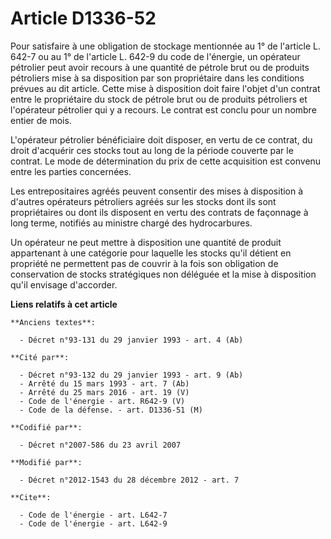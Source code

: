 # Article D1336-52

Pour satisfaire à une obligation de stockage mentionnée au 1° de l'article L. 642-7 ou au 1° de l'article L. 642-9 du code de
l'énergie, un opérateur pétrolier peut avoir recours à une quantité de pétrole brut ou de produits pétroliers mise à sa
disposition par son propriétaire dans les conditions prévues au dit article. Cette mise à disposition doit faire l'objet d'un
contrat entre le propriétaire du stock de pétrole brut ou de produits pétroliers et l'opérateur pétrolier qui y a recours. Le
contrat est conclu pour un nombre entier de mois. 

L'opérateur pétrolier bénéficiaire doit disposer, en vertu de ce contrat, du droit d'acquérir ces stocks tout au long de la
période couverte par le contrat. Le mode de détermination du prix de cette acquisition est convenu entre les parties
concernées. 

Les entrepositaires agréés peuvent consentir des mises à disposition à d'autres opérateurs pétroliers agréés sur les stocks
dont ils sont propriétaires ou dont ils disposent en vertu des contrats de façonnage à long terme, notifiés au ministre
chargé des hydrocarbures. 

Un opérateur ne peut mettre à disposition une quantité de produit appartenant à une catégorie pour laquelle les stocks qu'il
détient en propriété ne permettent pas de couvrir à la fois son obligation de conservation de stocks stratégiques non
déléguée et la mise à disposition qu'il envisage d'accorder.

**Liens relatifs à cet article**

	**Anciens textes**:

	  - Décret n°93-131 du 29 janvier 1993 - art. 4 (Ab)

	**Cité par**:

	  - Décret n°93-132 du 29 janvier 1993 - art. 9 (Ab)
	  - Arrêté du 15 mars 1993 - art. 7 (Ab)
	  - Arrêté du 25 mars 2016 - art. 19 (V)
	  - Code de l'énergie - art. R642-9 (V)
	  - Code de la défense. - art. D1336-51 (M)

	**Codifié par**:

	  - Décret n°2007-586 du 23 avril 2007

	**Modifié par**:

	  - Décret n°2012-1543 du 28 décembre 2012 - art. 7

	**Cite**:

	  - Code de l'énergie - art. L642-7
	  - Code de l'énergie - art. L642-9
